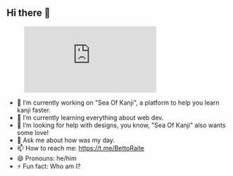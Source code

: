 ## Hi there 👋

<figure><embed src="https://wakatime.com/share/@2c69e186-6b8e-42b5-8121-5c6f1418f641/df172bf2-5fa8-4fee-a0d9-27e8f8e1bbdc.svg"></embed></figure>

<!--
**BettoRaite/BettoRaite** is a ✨ _special_ ✨ repository because its `README.md` (this file) appears on your GitHub profile.

Here are some ideas to get you started:
-->

- 🔭 I’m currently working on "Sea Of Kanji", a platform to help you learn kanji faster. 
- 🌱 I’m currently learning everything about web dev.
- 🤔 I’m looking for help with designs, you know, "Sea Of Kanji" also wants some love!
- 💬 Ask me about how was my day.
- 📫 How to reach me: https://t.me/BettoRaite
- 😄 Pronouns: he/him
- ⚡ Fun fact: Who am I?
